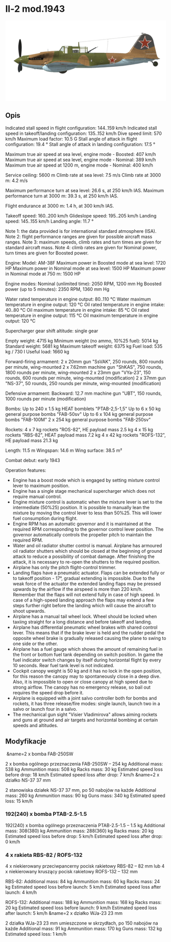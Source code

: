 # Il-2 mod.1943

![il2m43](../images/il2m43.png)

## Opis

Indicated stall speed in flight configuration: 144..159 km/h
Indicated stall speed in takeoff/landing configuration: 135..152 km/h
Dive speed limit: 570 km/h
Maximum load factor: 10.5 G
Stall angle of attack in flight configuration: 19.4 °
Stall angle of attack in landing configuration: 17.5 °

Maximum true air speed at sea level, engine mode - Boosted: 407 km/h
Maximum true air speed at sea level, engine mode - Nominal: 389 km/h
Maximum true air speed at 1200 m, engine mode - Nominal: 400 km/h

Service ceiling: 5600 m
Climb rate at sea level: 7.5 m/s
Climb rate at 3000 m: 4.2 m/s

Maximum performance turn at sea level: 26.6 s, at 250 km/h IAS.
Maximum performance turn at 3000 m: 39.3 s, at 250 km/h IAS.

Flight endurance at 3000 m: 1.4 h, at 300 km/h IAS.

Takeoff speed: 160..200 km/h
Glideslope speed: 195..205 km/h
Landing speed: 145..155 km/h
Landing angle: 11.7 °

Note 1: the data provided is for international standard atmosphere (ISA).
Note 2: flight performance ranges are given for possible aircraft mass ranges.
Note 3: maximum speeds, climb rates and turn times are given for standard aircraft mass.
Note 4: climb rates are given for Nominal power, turn times are given for Boosted power.

Engine:
Model: AM-38F
Maximum power in Boosted mode at sea level: 1720 HP
Maximum power in Nominal mode at sea level: 1500 HP
Maximum power in Nominal mode at 750 m: 1500 HP

Engine modes:
Nominal (unlimited time): 2050 RPM, 1200 mm Hg
Boosted power (up to 5 minutes): 2350 RPM, 1360 mm Hg

Water rated temperature in engine output: 80..110 °C
Water maximum temperature in engine output: 120 °C
Oil rated temperature in engine intake: 40..80 °C
Oil maximum temperature in engine intake: 85 °C
Oil rated temperature in engine output: 115 °C
Oil maximum temperature in engine output: 120 °C

Supercharger gear shift altitude: single gear

Empty weight: 4715 kg
Minimum weight (no ammo, 10%25 fuel): 5014 kg
Standard weight: 5681 kg
Maximum takeoff weight: 6375 kg
Fuel load: 535 kg / 730 l
Useful load: 1660 kg

Forward-firing armament:
2 x 20mm gun "SsVAK", 250 rounds, 800 rounds per minute, wing-mounted
2 x 7.62mm machine gun "ShKAS", 750 rounds, 1800 rounds per minute, wing-mounted
2 x 23mm gun "VYa-23", 150 rounds, 600 rounds per minute, wing-mounted (modification)
2 x 37mm gun "NS-37", 50 rounds, 250 rounds per minute, wing-mounted (modification)

Defensive armament:
Backward: 12.7 mm machine gun "UBT", 150 rounds, 1000 rounds per minute (modification)

Bombs:
Up to 240 x 1.5 kg HEAT bomblets "PTAB-2,5-1,5"
Up to 6 x 50 kg general purpose bombs "FAB-50sv"
Up to 6 x 104 kg general purpose bombs "FAB-100M"
2 x 254 kg general purpose bombs "FAB-250sv"

Rockets:
4 x 7 kg rockets "ROS-82", HE payload mass 2.5 kg
4 x 15 kg rockets "RBS-82", HEAT payload mass 7.2 kg
4 x 42 kg rockets "ROFS-132", HE payload mass 21.3 kg

Length: 11.5 m
Wingspan: 14.6 m
Wing surface: 38.5 m²

Combat debut: early 1943

Operation features:
- Engine has a boost mode which is engaged by setting mixture control lever to maximum position.
- Engine has a single stage mechanical supercharger which does not require manual control.
- Engine mixture control is automatic when the mixture lever is set to the intermediate (50%25) position. It is possible to manually lean the mixture by moving the control lever to less than 50%25. This will lower fuel consumption during flight.
- Engine RPM has an automatic governor and it is maintained at the required RPM corresponding to the governor control lever position. The governor automatically controls the propeller pitch to maintain the required RPM.
- Water and oil radiator shutter control is manual. Airplane has armoured oil radiator shutters which should be closed at the beginning of ground attack to reduce a possibility of combat damage. After finishing the attack, it is necessary to re-open the shutters to the required position.
- Airplane has only the pitch flight-control trimmer.
- Landing flaps have a pneumatic actuator. Flaps can be extended fully or to takeoff position - 17°, gradual extending is impossible. Due to the weak force of the actuator the extended landing flaps may be pressed upwards by the airflow if the airspeed is more than 220 km/h. Remember that the flaps will not extend fully in case of high speed. In case of a high-speed landing approach the flaps may extend a few steps further right before the landing which will cause the aircraft to shoot upwards.
- Airplane has a manual tail wheel lock. Wheel should be locked when taxiing straight for a long distance and before takeoff and landing.
- Airplane has differential pneumatic wheel brakes with shared control lever. This means that if the brake lever is held and the rudder pedal the opposite wheel brake is gradually released causing the plane to swing to one side or the other.
- Airplane has a fuel gauge which shows the amount of remaining fuel in the front or bottom fuel tank depending on switch position. In game the fuel indicator switch changes by itself during horizontal flight by every 10 seconds. Rear fuel tank level is not indicated. 
- Cockpit canopy weight is 50 kg and it has no lock in the open position, for this reason the canopy may to spontaneously close in a deep dive. Also, it is impossible to open or close canopy at high speed due to strong airflow. The canopy has no emergency release, so bail out requires the speed drop before it.
- Airplane is equipped with a joint salvo controller both for bombs and rockets, it has three release/fire modes: single launch, launch two in a salvo or launch four in a salvo.
- The mechanical gun sight "Visier Vladimirova" allows aiming rockets and guns at ground and air targets and horizontal bombing at certain speeds and altitudes.

## Modyfikacje
﻿
&name=2 x bomba FAB-250SW

2 x bomba ogólnego przeznaczenia FAB-250SW – 254 kg
Additional mass: 538 kg
Ammunition mass: 508 kg
Racks mass: 30 kg
Estimated speed loss before drop: 18 km/h
Estimated speed loss after drop: 7 km/h﻿
&name=2 x działko NS-37 37 mm

2 stanowiska działek NS-37 37 mm, po 50 nabojów na każde
Additional mass: 260 kg
Ammunition mass: 90 kg
Guns mass: 340 kg
Estimated speed loss: 15 km/h
### 192(240) x bomba PTAB-2.5-1.5

192(240) x bomba ogólnego przeznaczenia PTAB-2.5-1.5 – 1.5 kg
Additional mass: 308(380) kg
Ammunition mass: 288(360) kg
Racks mass: 20 kg
Estimated speed loss before drop: 5 km/h
Estimated speed loss after drop: 0 km/h
### 4 x rakieta RBS-82 / ROFS-132

4 x niekierowany przeciwpancerny pocisk rakietowy RBS-82 – 82 mm lub 4 x niekierowany kruszący pocisk rakietowy ROFS-132 – 132 mm

RBS-82:
Additional mass: 84 kg
Ammunition mass: 60 kg
Racks mass: 24 kg
Estimated speed loss before launch: 5 km/h
Estimated speed loss after launch: 4 km/h

ROFS-132:
Additional mass: 188 kg
Ammunition mass: 168 kg
Racks mass: 20 kg
Estimated speed loss before launch: 9 km/h
Estimated speed loss after launch: 5 km/h﻿
&name=2 x działko WJa-23 23 mm

2 działka WJa-23 23 mm umieszczone w skrzydłach, po 150 nabojów na każde
Additional mass: 91 kg
Ammunition mass: 170 kg
Guns mass: 132 kg
Estimated speed loss: 1 km/h